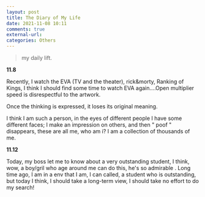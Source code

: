 ```yaml
---
layout: post
title: The Diary of My Life
date: 2021-11-08 10:11
comments: true
external-url:
categories: Others
---
```


> my daily lift.

**11.8**

Recently, I watch the EVA (TV and the theater), rick&morty, Ranking of Kings, I think I should find some time to watch EVA again....Open multiplier speed is disrespectful to the artwork. 

Once the thinking is expressed, it loses its original meaning. 

I think I am such a person, in the eyes of different people I have some different faces; I make an impression on others, and then " poof " disappears, these are all me, who am i? I am a collection of thousands of me.

**11.12**

Today, my boss let me to know about a very outstanding student, I think, wow, a boy/gril who age around me can do this, he's so admirable . Long time ago, I am in a env that I am, I can called, a student who is outstanding, but today I think, I should take a long-term view, I should take no effort to do my search! 

